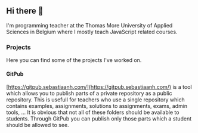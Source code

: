 ## Hi there 👋

I'm programming teacher at the Thomas More University of Applied Sciences in Belgium where I mostly teach JavaScript related courses. 

### Projects

Here you can find some of the projects I've worked on.

#### GitPub

[https://gitpub.sebastiaanh.com/](https://gitpub.sebastiaanh.com/) is a tool which allows you to publish parts of a private repository as a public repository. This is usefull for teachers who use a single repository which contains examples, assignments, solutions to assignments, exams, admin tools, ... It is obvious that not all of these folders should be available to students. Through GitPub you can publish only those parts which a student should be allowed to see. 

<!--
**SebastiaanHenau/SebastiaanHenau** is a ✨ _special_ ✨ repository because its `README.md` (this file) appears on your GitHub profile.

Here are some ideas to get you started:

- 🔭 I’m currently working on ...
- 🌱 I’m currently learning ...
- 👯 I’m looking to collaborate on ...
- 🤔 I’m looking for help with ...
- 💬 Ask me about ...
- 📫 How to reach me: ...
- 😄 Pronouns: ...
- ⚡ Fun fact: ...
-->
